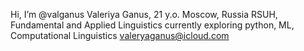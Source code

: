 Hi, I’m @valganus
Valeriya Ganus, 21 y.o.
Moscow, Russia
RSUH, Fundamental and Applied Linguistics
currently exploring python, ML, Computational Linguistics
valeryaganus@icloud.com

<!---
valganus/valganus is a ✨ special ✨ repository because its `README.md` (this file) appears on your GitHub profile.
You can click the Preview link to take a look at your changes.
--->
